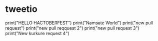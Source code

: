 # tweetio
print("HELLO HACTOBERFEST")
print("Namsate World")
print("new pull request")
print("new pull reqquest 2")
print("new pull request 3")
print("New kurkure request 4")
